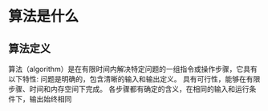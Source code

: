 # 算法是什么

## 算法定义
算法（algorithm）是在有限时间内解决特定问题的一组指令或操作步骤，它具有以下特性:
问题是明确的，包含清晰的输入和输出定义。
具有可行性，能够在有限步骤、时间和内存空间下完成。
各步骤都有确定的含义，在相同的输入和运行条件下，输出始终相同
